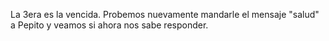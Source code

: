 La 3era es la vencida. Probemos nuevamente mandarle el mensaje "salud" a Pepito y veamos si ahora nos sabe responder.

